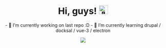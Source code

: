 <h1 align="center">Hi, guys! <img src="https://github.com/wervlad/wervlad/assets/24524555/766d336d-b87d-44ba-807c-c51de2bc6b4d" width="28px" alt="👋"></h1>

<p align="center">
  - 🔭 I’m currently working on last repo :D
  - 🌱 I’m currently learning drupal / docksal / vue-3 / electron
  <!-- - 👯 I’m looking to collaborate on ... -->
  <!-- - 🤔 I’m looking for help with ... -->
  <!-- - 💬 Ask me about ... -->
  <!-- - 📫 How to reach me: ... -->
  <!-- - 😄 Pronouns: ... -->
  <!-- - ⚡ Fun fact: ... -->
</p>

<p align="center">
  <a href="https://github.com/jeesson">
    <img src="https://komarev.com/ghpvc/?username=jeesson&color=blue&style=for-the-badge)" />
  </a>
</p>
